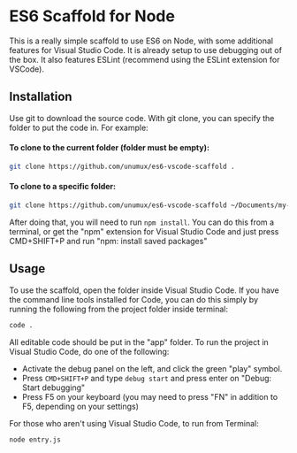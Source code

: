 # ES6 Scaffold for Node

This is a really simple scaffold to use ES6 on Node, with some additional features for Visual Studio Code. It is already setup to use debugging out of the box. It also features ESLint (recommend using the ESLint extension for VSCode). 

## Installation

Use git to download the source code. With git clone, you can specify the folder to put the code in. For example:

#### To clone to the current folder (folder must be empty):
```bash
git clone https://github.com/unumux/es6-vscode-scaffold .
```

#### To clone to a specific folder:
```bash
git clone https://github.com/unumux/es6-vscode-scaffold ~/Documents/my-test-project
```

After doing that, you will need to run `npm install`. You can do this from a terminal, or get the "npm" extension for Visual Studio Code and just press CMD+SHIFT+P and run "npm: install saved packages"  

## Usage

To use the scaffold, open the folder inside Visual Studio Code. If you have the command line tools installed for Code, you can do this simply by running the following from the project folder inside terminal:

```bash
code .
```

All editable code should be put in the "app" folder. To run the project in Visual Studio Code, do one of the following:

- Activate the debug panel on the left, and click the green "play" symbol.
- Press `CMD+SHIFT+P` and type `debug start` and press enter on "Debug: Start debugging"
- Press F5 on your keyboard (you may need to press "FN" in addition to F5, depending on your settings)

For those who aren't using Visual Studio Code, to run from Terminal:

```baseh
node entry.js
``` 
